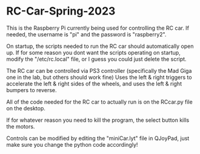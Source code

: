 # RC-Car-Spring-2023

This is the Raspberry Pi currently being used for controlling the RC car.
If needed, the username is "pi" and the password is "raspberry2".
												
On startup, the scripts needed to run the RC car should automatically open up. 
If for some reason you dont want the scripts operating on startup, modify the "/etc/rc.local"
file, or I guess you could just delete the script. 

The RC car can be controlled via PS3 controller (specifically the Mad Giga one in the lab, but others should work fine)
Uses the left & right triggers to accelerate the left & right sides of the wheels, and uses the left & right bumpers to reverse.

All of the code needed for the RC car to actually run is on the RCcar.py file on the desktop.

If for whatever reason you need to kill the program, the select button kills the motors.

Controls can be modified by editing the "miniCar.lyt" file in QJoyPad, just make sure you change the python code accordingly!
